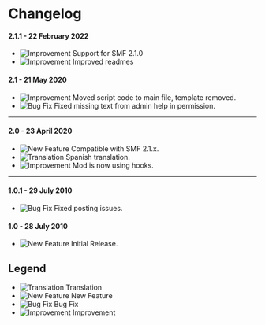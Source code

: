 # Changelog

#### 2.1.1 - 22 February 2022
- ![Improvement](https://smftricks.com/assets/changelog/tag--pencil.png) Support for SMF 2.1.0
- ![Improvement](https://smftricks.com/assets/changelog/tag--pencil.png) Improved readmes

#### 2.1 - 21 May 2020
- ![Improvement](https://smftricks.com/assets/changelog/tag--pencil.png) Moved script code to main file, template removed.
- ![Bug Fix](https://smftricks.com/assets/changelog/bug--minus.png) Fixed missing text from admin help in permission.
---
#### 2.0 - 23 April 2020
- ![New Feature](https://smftricks.com/assets/changelog/tag--plus.png) Compatible with SMF 2.1.x.
- ![Translation](https://smftricks.com/assets/changelog/language.png) Spanish translation.
- ![Improvement](https://smftricks.com/assets/changelog/tag--pencil.png) Mod is now using hooks.
---
#### 1.0.1 - 29 July 2010
- ![Bug Fix](https://smftricks.com/assets/changelog/bug--minus.png) Fixed posting issues.

#### 1.0 - 28 July 2010
- ![New Feature](https://smftricks.com/assets/changelog/tag--plus.png) Initial Release.

## Legend
- ![Translation](https://smftricks.com/assets/changelog/language.png) Translation
- ![New Feature](https://smftricks.com/assets/changelog/tag--plus.png) New Feature
- ![Bug Fix](https://smftricks.com/assets/changelog/bug--minus.png) Bug Fix
- ![Improvement](https://smftricks.com/assets/changelog/tag--pencil.png) Improvement